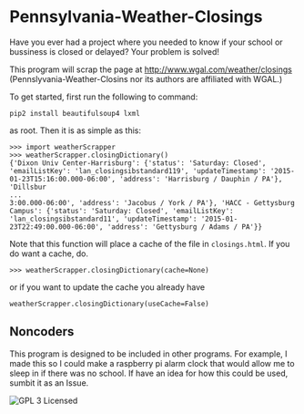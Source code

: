 # Pennsylvania-Weather-Closings
Have you ever had a project where you needed to know if your school or bussiness is closed or delayed? Your problem is solved!

This program will scrap the page at http://www.wgal.com/weather/closings (Pennslyvania-Weather-Closins nor its authors are affiliated with WGAL.)

To get started, first run the following to command:
```
pip2 install beautifulsoup4 lxml
```
as root. Then it is as simple as this:
```
>>> import weatherScrapper
>>> weatherScrapper.closingDictionary()
{'Dixon Univ Center-Harrisburg': {'status': 'Saturday: Closed', 'emailListKey': 'lan_closingsibstandard119', 'updateTimestamp': '2015-01-23T15:16:00.000-06:00', 'address': 'Harrisburg / Dauphin / PA'}, 'Dillsbur
...
3:00.000-06:00', 'address': 'Jacobus / York / PA'}, 'HACC - Gettysburg Campus': {'status': 'Saturday: Closed', 'emailListKey': 'lan_closingsibstandard11', 'updateTimestamp': '2015-01-23T22:49:00.000-06:00', 'address': 'Gettysburg / Adams / PA'}}
```

Note that this function will place a cache of the file in `closings.html`. If you do want a cache, do.
```
>>> weatherScrapper.closingDictionary(cache=None)
```

or if you want to update the cache you already have

```
weatherScrapper.closingDictionary(useCache=False)
```

## Noncoders
This program is designed to be included in other programs. For example, I made this so I could make a raspberry pi alarm  clock that would allow me to sleep in if there was no school. If have an idea for how this could be used, sumbit it as an Issue.

![GPL 3 Licensed](https://www.gnu.org/graphics/gplv3-127x51.png)
